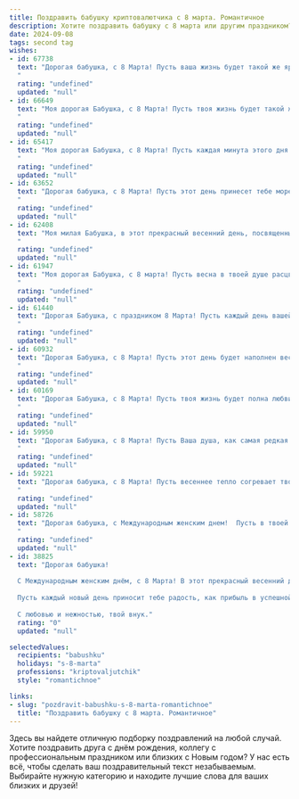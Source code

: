 ```yaml
---
title: Поздравить бабушку криптовалютчика с 8 марта. Романтичное
description: Хотите поздравить бабушку с 8 марта или другим праздником? Наш ИИ создаст незабываемое поздравление, а вы обязательно выделитесь среди других.  
date: 2024-09-08
tags: second tag
wishes:
- id: 67738
  text: "Дорогая бабушка, с 8 Марта! Пусть ваша жизнь будет такой же яркой и ценной, как криптовалюта, а любовь близких – самым надежным и стабильным активом.
  "
  rating: "undefined"
  updated: "null"
- id: 66649
  text: "Моя дорогая Бабушка, с 8 Марта! Пусть твоя жизнь будет такой же яркой и ценной, как сияющие криптомонеты. Пусть каждый день дарит тебе радость и тепло, а любовь родных согревает тебя как самый ценный токен.
  "
  rating: "undefined"
  updated: "null"
- id: 65417
  text: "Моя дорогая Бабушка, с 8 Марта! Пусть каждая минута этого дня искрится счастьем, как биткоин в самом начале роста. Пусть ваша жизнь будет полна любви, тепла и радости, как криптовалютный кошелек, полный токенов!
  "
  rating: "undefined"
  updated: "null"
- id: 63652
  text: "Дорогая бабушка, с 8 Марта! Пусть этот день принесет тебе море цветов, улыбок и нежности, как лучи весеннего солнца.  Ты – удивительный человек, настоящий криптовалютчик сердца, хранящий в его глубинах сокровища любви и мудрости. Спасибо за твою доброту, заботу и любовь.
  "
  rating: "undefined"
  updated: "null"
- id: 62408
  text: "Моя милая Бабушка, в этот прекрасный весенний день, посвященный женской красоте и нежности, я хочу пожелать тебе всего самого светлого и радостного! Пусть твоя душа, подобно биткоину, будет сильной и стабильной, а сердце бьется в унисон с ростом криптовалютного рынка. С 8 Марта!
  "
  rating: "undefined"
  updated: "null"
- id: 61947
  text: "Моя дорогая Бабушка, с 8 марта! Пусть весна в твоей душе расцветает яркими цветами, а каждый день будет наполнен любовью, радостью и теплом. Ты самая прекрасная женщина в моей жизни, и я бесконечно благодарен за твою мудрость, заботу и бесконечную любовь.
  "
  rating: "undefined"
  updated: "null"
- id: 61440
  text: "Дорогая Бабушка, с праздником 8 Марта! Пусть каждый день вашей жизни будет наполнен ароматом весны, а финансовые потоки от криптовалют - стабильны, как солнце, освещающее ваш мир. Я безмерно люблю и ценю вас, моя дорогая!
  "
  rating: "undefined"
  updated: "null"
- id: 60932
  text: "Дорогая Бабушка, с 8 Марта! Пусть этот день будет наполнен весенней радостью, теплыми объятиями и нежностью.  Желаю тебе всегда оставаться такой же мудрой, доброй и светлой, как криптовалюта, освещающая путь к финансовому благополучию.
  "
  rating: "undefined"
  updated: "null"
- id: 60169
  text: "Дорогая Бабушка, с 8 Марта! Пусть твоя жизнь будет полна любви и радости, как криптовалютный кошелек, переполненный биткоинами!
  "
  rating: "undefined"
  updated: "null"
- id: 59950
  text: "Дорогая Бабушка, с 8 Марта! Пусть Ваша душа, как самая редкая криптовалюта, сияет нежностью и любовью. Желаю Вам  радости, тепла и самых светлых моментов в этот чудесный день.
  "
  rating: "undefined"
  updated: "null"
- id: 59221
  text: "Дорогая бабушка, с 8 Марта! Пусть весеннее тепло согревает твою душу, а сердце бьётся в унисон с ритмом биткоина! Желаю тебе счастья, здоровья и бесконечного потока любви, как майнинг по удачному курсу!
  "
  rating: "undefined"
  updated: "null"
- id: 58726
  text: "Дорогая бабушка, с Международным женским днем!  Пусть в твоей душе всегда сияет весеннее солнце, а сердце бьется в такт с радостью и любовью.  Пусть каждый день дарит тебе  счастье, а  крипто-рынок  будет  щедр  на  успех. Обнимаю тебя  крепко!
  "
  rating: "undefined"
  updated: "null"
- id: 38825
  text: "Дорогая бабушка!
  
  С Международным женским днём, с 8 Марта! В этот прекрасный весенний день хочу поздравить тебя с твоей силой, мудростью и бесконечной теплотой, которые ты щедро даришь всем вокруг. Ты как настоящая криптовалюта — бесценна, уникальна и с каждым годом лишь растёшь в своей ценности.
  
  Пусть каждый новый день приносит тебе радость, как прибыль в успешной сделке, а трудности обходят стороной, словно колебания на рынке. Ты — наш семейный актив, который всегда поддерживает и вдохновляет.
  
  С любовью и нежностью, твой внук."
  rating: "0"
  updated: "null"

selectedValues:
  recipients: "babushku"
  holidays: "s-8-marta"
  professions: "kriptovaljutchik"
  style: "romantichnoe"

links:
- slug: "pozdravit-babushku-s-8-marta-romantichnoe"
  title: "Поздравить бабушку с 8 марта. Романтичное"
---
```


Здесь вы найдете отличную подборку поздравлений на любой случай. 
Хотите поздравить друга с днём рождения, коллегу с профессиональным праздником или близких с Новым годом? У нас есть всё, чтобы сделать ваш поздравительный текст незабываемым. Выбирайте нужную категорию и находите лучшие слова для ваших близких и друзей!
